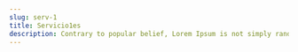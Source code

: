 ```yaml
---
slug: serv-1
title: Servicio1es
description: Contrary to popular belief, Lorem Ipsum is not simply random text. It has roots in a piece of classical Latin literature from 45 BC, making it over 2000 years old. 
---
```

